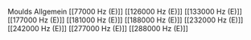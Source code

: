 Moulds Allgemein
[[77000 Hz (E)]]
[[126000 Hz (E)]]
[[133000 Hz (E)]]
[[177000 Hz (E)]]
[[181000 Hz (E)]]
[[188000 Hz (E)]]
[[232000 Hz (E)]]
[[242000 Hz (E)]]
[[277000 Hz (E)]]
[[288000 Hz (E)]]